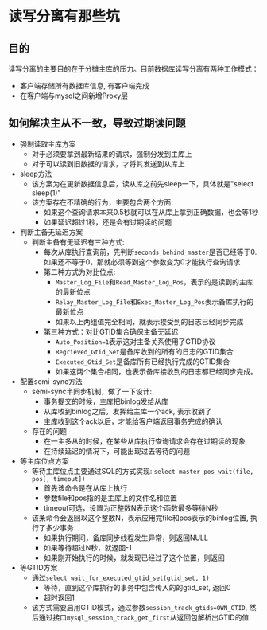 # 读写分离有那些坑

## 目的

读写分离的主要目的在于分摊主库的压力。目前数据库读写分离有两种工作模式：

- 客户端存储所有数据库信息, 有客户端完成
- 在客户端与mysql之间新增Proxy层

## 如何解决主从不一致，导致过期读问题

- 强制读取主库方案
  - 对于必须要拿到最新结果的请求，强制分发到主库上
  - 对于可以读到旧数据的请求，才将其发送到从库上
- sleep方法
  - 该方案为在更新数据信息后，读从库之前先sleep一下，具体就是"select sleep(1)"
  - 该方案存在不精确的行为，主要包含两个方面:
    - 如果这个查询请求本来0.5秒就可以在从库上拿到正确数据，也会等1秒
    - 如果延迟超过1秒，还是会有过期读的问题
- 判断主备无延迟方案
  - 判断主备有无延迟有三种方式:
    - 每次从库执行查询前，先判断`seconds_behind_master`是否已经等于0.如果还不等于0，那就必须等到这个参数变为0才能执行查询请求
    - 第二种方式为对比位点:
      - `Master_Log_File`和`Read_Master_Log_Pos`，表示的是读到的主库的最新位点
      - `Relay_Master_Log_File`和`Exec_Master_Log_Pos`表示备库执行的最新位点
      - 如果以上两组值完全相同，就表示接受到的日志已经同步完成
    - 第三种方式：对比GTID集合确保主备无延迟
      - `Auto_Position=1`表示这对主备关系使用了GTID协议
      - `Regrieved_Gtid_Set`是备库收到的所有的日志的GTID集合
      - `Executed_Gtid_Set`是备库所有已经执行完成的GTID集合
      - 如果这两个集合相同，也表示备库接收到的日志都已经同步完成。
- 配置semi-sync方法
  - semi-sync半同步机制，做了一下设计:
    - 事务提交的时候，主库把binlog发给从库
    - 从库收到binlog之后，发挥给主库一个ack, 表示收到了
    - 主库收到这个ack以后，才能给客户端返回事务完成的确认
  - 存在的问题
    - 在一主多从的时候，在某些从库执行查询请求会存在过期读的现象
    - 在持续延迟的情况下，可能出现过去等待的问题
- 等主库位点方案
  - 等待主库位点主要通过SQL的方式实现: `select master_pos_wait(file, pos[, timeout])`
    - 首先该命令是在从库上执行
    - 参数file和pos指的是主库上的文件名和位置
    - timeout可选，设置为正整数N表示这个函数最多等待N秒
  - 该条命令会返回以这个整数N，表示应用完file和pos表示的binlog位置, 执行了多少事务
    - 如果执行期间，备库同步线程发生异常，则返回NULL
    - 如果等待超过N秒，就返回-1
    - 如果刚开始执行的时候，就发现已经过了这个位置，则返回
- 等GTID方案
  - 通过`select wait_for_executed_gtid_set(gtid_set, 1)`
    - 等待，直到这个库执行的事务中包含传入的的gtid_set, 返回0
    - 超时返回1
  - 该方式需要启用GTID模式，通过参数`session_track_gtids=OWN_GTID`, 然后通过接口`mysql_session_track_get_first`从返回包解析出GTID的值.